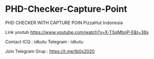 # PHD-Checker-Capture-Point

PHD CHECKER WITH CAPTURE POIN
PizzaHut Indonesia


Link youtub
https://www.youtube.com/watch?v=X-TSqMbnP-E&t=38s

Contact 
ICQ : idkutu
Telegram : idkutu

Join Telegram Grup : https://t.me/tb0x2020

